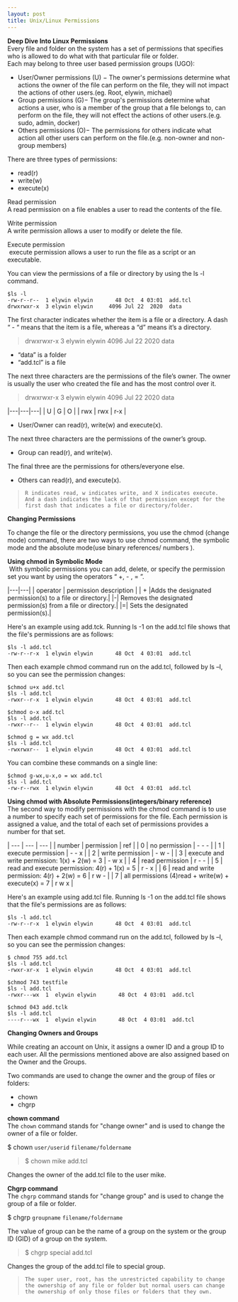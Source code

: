 ```yaml
---
layout: post
title: Unix/Linux Permissions
---
```


**Deep Dive Into Linux Permissions**<br>
Every file and folder on the system has a set of permissions that specifies who is allowed to do what with that particular file or folder.<br>
Each may belong to three user based permission groups (UGO):
- User/Owner permissions (U) − The owner's permissions determine what actions the owner of the file can perform on the file, they will not impact the actions of other users.(eg. Root, elywin, michael)
- Group permissions (G)− The group's permissions determine what actions a user, who is a member of the group that a file belongs to, can perform on the file, they will not effect the actions of other users.(e.g. sudo, admin, docker)
- Others permissions (O)− The permissions for others indicate what action all other users can perform on the file.(e.g. non-owner and non-group members)

There are three types of permissions:<br>
- read(r)
- write(w)
- execute(x)

Read permission<br>
A read permission on a file enables a user to read the contents of the file.

Write permission<br>
A write permission allows a user to modify or delete the file. 

Execute permission<br>
 execute permission allows a user to run the file as a script or an executable.

You can view the permissions of a file or directory by using the ls -l command.<br>

```
$ls -l 
-rw-r--r--  1 elywin elywin       48 Oct  4 03:01  add.tcl
drwxrwxr-x  3 elywin elywin     4096 Jul 22  2020  data
```

The first character indicates whether the item is a file or a directory. A dash “ - “ means that the item is a file, whereas a “d” means it’s a directory. 

> drwxrwxr-x  3 elywin elywin     4096 Jul 22  2020  data

- “data” is a folder
- “add.tcl” is a file

The next three characters are the permissions of the file’s owner. The owner is usually the user who created the file and has the most control over it. 

> drwxrwxr-x  3 elywin elywin     4096 Jul 22  2020  data

|---|---|---|
| U | G | O |
| rwx | rwx | r-x |

- User/Owner can read(r), write(w) and execute(x).

The next three characters are the permissions of the owner’s group.

- Group can read(r), and write(w).

The final three are the permissions for others/everyone else.

- Others can read(r), and execute(x).

> `R indicates read, w indicates write, and X indicates execute. And a dash indicates the lack of that permission except for the first dash that indicates a file or directory/folder.`

**Changing Permissions**

To change the file or the directory permissions, you use the chmod (change mode) command,  there are two ways to use chmod command, the symbolic mode and the absolute mode(use binary references/ numbers ).

**Using chmod in Symbolic Mode**<br>
 With symbolic permissions you can add, delete, or specify the permission set you want by using the operators “ +, - , = ”.

|---|---|
| operator | permission description |
| + |Adds the designated permission(s) to a file or directory.|
|-| Removes the designated permission(s) from a file or directory.|
|=| Sets the designated permission(s).|

Here's an example using add.tck. Running ls -1 on the add.tcl file shows that the file's permissions are as follows:

```
$ls -l add.tcl
-rw-r--r-x  1 elywin elywin       48 Oct  4 03:01  add.tcl
```

Then each example chmod command run on the add.tcl, followed by ls –l, so you can see the permission changes:

```
$chmod u+x add.tcl
$ls -l add.tcl
-rwxr--r-x  1 elywin elywin       48 Oct  4 03:01  add.tcl

$chmod o-x add.tcl
$ls -l add.tcl
-rwxr--r--  1 elywin elywin       48 Oct  4 03:01  add.tcl

$chmod g = wx add.tcl
$ls -l add.tcl
-rwxrwxr--  1 elywin elywin       48 Oct  4 03:01  add.tcl
```

You can combine these commands on a single line:

```
$chmod g-wx,u-x,o = wx add.tcl
$ls -l add.tcl
-rw-r--rwx  1 elywin elywin       48 Oct  4 03:01  add.tcl
```

**Using chmod with Absolute Permissions(integers/binary reference)**<br>
The second way to modify permissions with the chmod command is to use a number to specify each set of permissions for the file. Each permission is assigned a value, and the total of each set of permissions provides a number for that set.

| --- | --- | --- |
| number | permission | ref |
| 0 | no permission | - - - |
| 1 | execute  permission | - - x |
| 2 | write  permission | - w - |
| 3 | execute and write permission: 1(x) + 2(w) = 3 | - w x |
| 4 | read permission | r - - |
| 5 | read and execute permission: 4(r) + 1(x) = 5 | r - x |
| 6 | read and write permission: 4(r) + 2(w) = 6 | r w - |
| 7 | all permissions (4)read + write(w) + execute(x) = 7 | r w x |

Here's an example using add.tcl file. Running ls -1 on the add.tcl file shows that the file's permissions are as follows:

```
$ls -l add.tcl
-rw-r--r-x  1 elywin elywin       48 Oct  4 03:01  add.tcl
```

Then each example chmod command run on the add.tcl, followed by ls –l, so you can see the permission changes:

```
$ chmod 755 add.tcl
$ls -l add.tcl
-rwxr-xr-x  1 elywin elywin       48 Oct  4 03:01  add.tcl

$chmod 743 testfile
$ls -l add.tcl
-rwxr---wx  1  elywin elywin       48 Oct  4 03:01  add.tcl

$chmod 043 add.tclk
$ls -l add.tcl
----r---wx  1  elywin elywin       48 Oct  4 03:01  add.tcl
```

**Changing Owners and Groups**

While creating an account on Unix, it assigns a owner ID and a group ID to each user. All the permissions mentioned above are also assigned based on the Owner and the Groups.

Two commands are used to change the owner and the group of files or folders:<br>
- chown 
- chgrp 

**chown command**<br>
The `chown` command stands for "change owner" and is used to change the owner of a file or folder.

$ chown `user/userid` `filename/foldername`

> $ chown mike add.tcl

Changes the owner of the add.tcl file to the user mike.

**Chgrp command**<br>
The `chgrp` command stands for "change group" and is used to change the group of a file or folder.

$ chgrp `groupname` `filename/foldername`

The value of group can be the name of a group on the system or the group ID (GID) of a group on the system.

> $ chgrp special add.tcl

Changes the group of the add.tcl file to special group.


> `The super user, root, has the unrestricted capability to change the ownership of any file or folder but normal users can change the ownership of only those files or folders that they own.`



